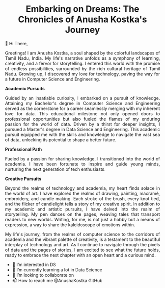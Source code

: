 
<h1 align="center">Embarking on Dreams: The Chronicles of Anusha Kostka's Journey</h1>

👋 Hi There, <p align="justify">Greetings! I am Anusha Kostka, a soul shaped by the colorful landscapes of Tamil Nadu, India. My life's narrative unfolds as a symphony of learning, creativity, and a fervor for storytelling. I entered this world with the promise of endless possibilities, surrounded by the rich cultural heritage of Tamil Nadu. Growing up, I discovered my love for technology, paving the way for a future in Computer Science and Engineering.</p>

**Academic Pursuits**
<p align="justify">Guided by an insatiable curiosity, I embarked on a pursuit of knowledge. Attaining my Bachelor's degree in Computer Science and Engineering served as the cornerstone for a career seamlessly merging with my inherent love for data. This educational milestone not only opened doors to professional opportunities but also fueled the flames of my enduring passion for the world of data. Driven by a thirst for deeper insights, I pursued a Master's degree in Data Science and Engineering. This academic pursuit equipped me with the skills and knowledge to navigate the vast sea of data, unlocking its potential to shape a better future.</p>

**Professional Path**
<p align="justify">Fueled by a passion for sharing knowledge, I transitioned into the world of academia.  I have been fortunate to inspire and guide young minds, nurturing the next generation of tech enthusiasts.</p>

**Creative Pursuits**
<p align="justify">Beyond the realms of technology and academia, my heart finds solace in the world of art. I have explored the realms of drawing, painting, macramé, embroidery, and candle making. Each stroke of the brush, every knot tied, and the flicker of candlelight tells a story of my creative spirit. In addition to my academic and artistic pursuits, I have delved into the realm of storytelling. My pen dances on the pages, weaving tales that transport readers to new worlds. Writing, for me, is not just a hobby but a means of expression, a way to share the kaleidoscope of emotions within.</p>


<p align="justify">My life's journey, from the realms of computer science to the corridors of academia and the vibrant palette of creativity, is a testament to the beautiful interplay of technology and art. As I continue to navigate through the pixels of data and the pages of stories, I am excited to see what the future holds, ready to embrace the next chapter with an open heart and a curious mind.</p>

- 👀 I’m interested in DS
- 🌱 I’m currently learning a lot in Data Science
- 💞️ I’m looking to collaborate on 
- 📫 How to reach me @AnushaKostka GitHub

<!---
AnushaKostka/AnushaKostka is a ✨ special ✨ repository because its `README.md` (this file) appears on your GitHub profile.
You can click the Preview link to take a look at your changes.
--->

